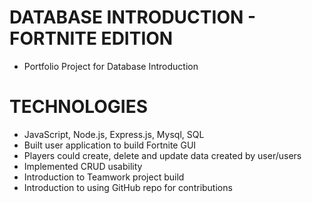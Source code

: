 # DATABASE INTRODUCTION - FORTNITE EDITION
-  Portfolio Project for Database Introduction

# TECHNOLOGIES
-  JavaScript, Node.js, Express.js, Mysql, SQL
-  Built user application to build Fortnite GUI
-  Players could create, delete and update data created by user/users
-  Implemented CRUD usability
-  Introduction to Teamwork project build
-  Introduction to using GitHub repo for contributions
